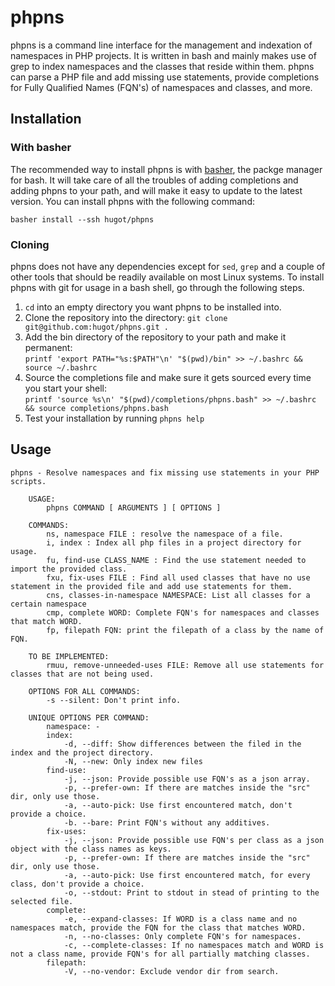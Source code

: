 # phpns
phpns is a command line interface for the management and indexation of namespaces in PHP
projects. It is written in bash and mainly makes use of grep to index namespaces and the
classes that reside within them. phpns can parse a PHP file and add missing use statements,
provide completions for Fully Qualified Names (FQN's) of namespaces and classes, and more.

## Installation

### With basher
The recommended way to install phpns is with [basher](https://github.com/basherpm/basher), the
packge manager for bash. It will take care of all the troubles of adding completions and adding phpns
to your path, and will make it easy to update to the latest version. You can install phpns with the following
command:

`basher install --ssh hugot/phpns`


### Cloning
phpns does not have any dependencies except for `sed`, `grep` and a couple of other tools that
should be readily available on most Linux systems. To install phpns with git for usage in a bash shell, go through the
following steps.

1. `cd` into an empty directory you want phpns to be installed into.
2. Clone the repository into the directory: `git clone git@github.com:hugot/phpns.git .`
3. Add the bin directory of the  repository to your path and make it permanent:  
`printf 'export PATH="%s:$PATH"\n' "$(pwd)/bin" >> ~/.bashrc && source ~/.bashrc`
4. Source the completions file and make sure it gets sourced every time you start your shell:  
`printf 'source %s\n' "$(pwd)/completions/phpns.bash" >> ~/.bashrc && source completions/phpns.bash`
5. Test your installation by running `phpns help`

## Usage
```
phpns - Resolve namespaces and fix missing use statements in your PHP scripts.
    
    USAGE:
        phpns COMMAND [ ARGUMENTS ] [ OPTIONS ]
    
    COMMANDS:
        ns, namespace FILE : resolve the namespace of a file.
        i, index : Index all php files in a project directory for usage.
        fu, find-use CLASS_NAME : Find the use statement needed to import the provided class.
        fxu, fix-uses FILE : Find all used classes that have no use statement in the provided file and add use statements for them.
        cns, classes-in-namespace NAMESPACE: List all classes for a certain namespace
        cmp, complete WORD: Complete FQN's for namespaces and classes that match WORD.
        fp, filepath FQN: print the filepath of a class by the name of FQN.

    TO BE IMPLEMENTED:
        rmuu, remove-unneeded-uses FILE: Remove all use statements for classes that are not being used.

    OPTIONS FOR ALL COMMANDS:
        -s --silent: Don't print info.
    
    UNIQUE OPTIONS PER COMMAND:
        namespace: -
        index:
            -d, --diff: Show differences between the filed in the index and the project directory.
            -N, --new: Only index new files
        find-use:
            -j, --json: Provide possible use FQN's as a json array.
            -p, --prefer-own: If there are matches inside the "src" dir, only use those.
            -a, --auto-pick: Use first encountered match, don't provide a choice.
            -b. --bare: Print FQN's without any additives.
        fix-uses:
            -j, --json: Provide possible use FQN's per class as a json object with the class names as keys.
            -p, --prefer-own: If there are matches inside the "src" dir, only use those.
            -a, --auto-pick: Use first encountered match, for every class, don't provide a choice.
            -o, --stdout: Print to stdout in stead of printing to the selected file.
        complete:
            -e, --expand-classes: If WORD is a class name and no namespaces match, provide the FQN for the class that matches WORD.
            -n, --no-classes: Only complete FQN's for namespaces.
            -c, --complete-classes: If no namespaces match and WORD is not a class name, provide FQN's for all partially matching classes.
        filepath:
            -V, --no-vendor: Exclude vendor dir from search.

```
